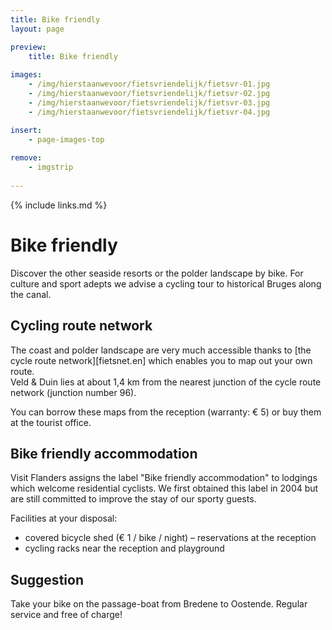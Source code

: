 ```yaml
---
title: Bike friendly
layout: page

preview:
    title: Bike friendly
    
images:
    - /img/hierstaanwevoor/fietsvriendelijk/fietsvr-01.jpg
    - /img/hierstaanwevoor/fietsvriendelijk/fietsvr-02.jpg
    - /img/hierstaanwevoor/fietsvriendelijk/fietsvr-03.jpg
    - /img/hierstaanwevoor/fietsvriendelijk/fietsvr-04.jpg

insert:
    - page-images-top
    
remove:
    - imgstrip
    
---
```



{% include links.md %}

# Bike friendly
Discover the other seaside resorts or the polder landscape by bike. For culture and sport adepts we advise a cycling tour to historical Bruges along the canal.


## Cycling route network
The coast and polder landscape are very much accessible thanks to [the cycle route network][fietsnet.en] which enables you to map out your own route.<br>
Veld & Duin lies at about 1,4 km from the nearest junction of the cycle route network (junction number 96).

You can borrow these maps from the reception (warranty: € 5) or buy them at the tourist office.


## Bike friendly accommodation
Visit Flanders assigns the label "Bike friendly accommodation" to lodgings which welcome residential cyclists.
We first obtained this label in 2004 but are still committed to improve the stay of our sporty guests.

Facilities at your disposal:


- covered bicycle shed (€ 1 / bike / night) – reservations at the reception
- cycling racks near the reception and playground


## Suggestion
Take your bike on the passage-boat from Bredene to Oostende. Regular service and free of charge!


